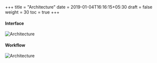 +++
title = "Architecture"
date = 2019-01-04T16:16:15+05:30
draft = false
weight = 30
toc = true
+++

#### Interface

![Architecture](/images/docs/workflow-architecture.png)

#### Workflow

![Architecture](/images/docs/ephemeral-data.png)
